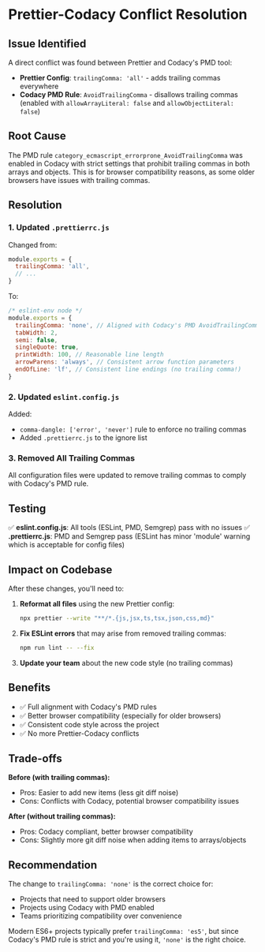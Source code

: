 # Prettier-Codacy Conflict Resolution

## Issue Identified

A direct conflict was found between Prettier and Codacy's PMD tool:

- **Prettier Config**: `trailingComma: 'all'` - adds trailing commas everywhere
- **Codacy PMD Rule**: `AvoidTrailingComma` - disallows trailing commas (enabled with `allowArrayLiteral: false` and `allowObjectLiteral: false`)

## Root Cause

The PMD rule `category_ecmascript_errorprone_AvoidTrailingComma` was enabled in Codacy with strict settings that prohibit trailing commas in both arrays and objects. This is for browser compatibility reasons, as some older browsers have issues with trailing commas.

## Resolution

### 1. Updated `.prettierrc.js`

Changed from:

```javascript
module.exports = {
  trailingComma: 'all',
  // ...
}
```

To:

```javascript
/* eslint-env node */
module.exports = {
  trailingComma: 'none', // Aligned with Codacy's PMD AvoidTrailingComma rule
  tabWidth: 2,
  semi: false,
  singleQuote: true,
  printWidth: 100, // Reasonable line length
  arrowParens: 'always', // Consistent arrow function parameters
  endOfLine: 'lf', // Consistent line endings (no trailing comma!)
}
```

### 2. Updated `eslint.config.js`

Added:

- `comma-dangle: ['error', 'never']` rule to enforce no trailing commas
- Added `.prettierrc.js` to the ignore list

### 3. Removed All Trailing Commas

All configuration files were updated to remove trailing commas to comply with Codacy's PMD rule.

## Testing

✅ **eslint.config.js**: All tools (ESLint, PMD, Semgrep) pass with no issues
✅ **.prettierrc.js**: PMD and Semgrep pass (ESLint has minor 'module' warning which is acceptable for config files)

## Impact on Codebase

After these changes, you'll need to:

1. **Reformat all files** using the new Prettier config:

   ```bash
   npx prettier --write "**/*.{js,jsx,ts,tsx,json,css,md}"
   ```

2. **Fix ESLint errors** that may arise from removed trailing commas:

   ```bash
   npm run lint -- --fix
   ```

3. **Update your team** about the new code style (no trailing commas)

## Benefits

- ✅ Full alignment with Codacy's PMD rules
- ✅ Better browser compatibility (especially for older browsers)
- ✅ Consistent code style across the project
- ✅ No more Prettier-Codacy conflicts

## Trade-offs

**Before (with trailing commas):**

- Pros: Easier to add new items (less git diff noise)
- Cons: Conflicts with Codacy, potential browser compatibility issues

**After (without trailing commas):**

- Pros: Codacy compliant, better browser compatibility
- Cons: Slightly more git diff noise when adding items to arrays/objects

## Recommendation

The change to `trailingComma: 'none'` is the correct choice for:

- Projects that need to support older browsers
- Projects using Codacy with PMD enabled
- Teams prioritizing compatibility over convenience

Modern ES6+ projects typically prefer `trailingComma: 'es5'`, but since Codacy's PMD rule is strict and you're using it, `'none'` is the right choice.
